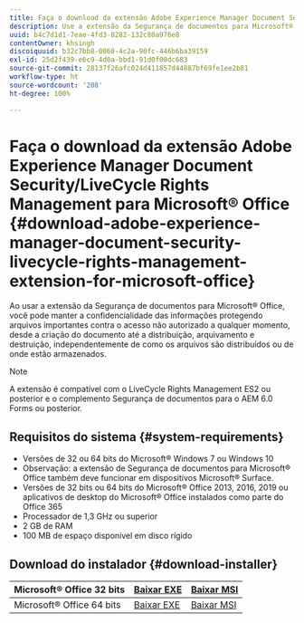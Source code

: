 ```yaml
---
title: Faça o download da extensão Adobe Experience Manager Document Security/LiveCycle Rights Management para Microsoft® Office
description: Use a extensão da Segurança de documentos para Microsoft® Office para proteger arquivos importantes contra acesso não autorizado
uuid: b4c7d1d1-7eae-4fd3-8282-132c80a976e8
contentOwner: khsingh
discoiquuid: b32c7bb8-0060-4c2a-90fc-446b6ba39159
exl-id: 25d2f439-e6c9-4d0a-bbd1-91d0f00dc683
source-git-commit: 28137f26afc024d411857d44887bf69fe1ee2b81
workflow-type: ht
source-wordcount: '208'
ht-degree: 100%

---
```


# Faça o download da extensão Adobe Experience Manager Document Security/LiveCycle Rights Management para Microsoft® Office {#download-adobe-experience-manager-document-security-livecycle-rights-management-extension-for-microsoft-office}

Ao usar a extensão da Segurança de documentos para Microsoft® Office, você pode manter a confidencialidade das informações protegendo arquivos importantes contra o acesso não autorizado a qualquer momento, desde a criação do documento até a distribuição, arquivamento e destruição, independentemente de como os arquivos são distribuídos ou de onde estão armazenados.

>[!NOTE]
>
>A extensão é compatível com o LiveCycle Rights Management ES2 ou posterior e o complemento Segurança de documentos para o AEM 6.0 Forms ou posterior.

## Requisitos do sistema {#system-requirements}

* Versões de 32 ou 64 bits do Microsoft® Windows 7 ou Windows 10
* Observação: a extensão de Segurança de documentos para Microsoft® Office também deve funcionar em dispositivos Microsoft® Surface.
* Versões de 32 bits ou 64 bits do Microsoft® Office 2013, 2016, 2019 ou aplicativos de desktop do Microsoft® Office instalados como parte do Office 365
* Processador de 1,3 GHz ou superior
* 2 GB de RAM
* 100 MB de espaço disponível em disco rígido

## Download do instalador {#download-installer}

| Microsoft® Office 32 bits | [Baixar EXE](https://download.macromedia.com/pub/livecycle/policyserver/DocumentSecurityExtensionforMicrosoftOffice.exe) | [Baixar MSI](https://download.macromedia.com/pub/livecycle/policyserver/DocumentSecurityExtensionforMicrosoftOffice.zip) |
|---|---|---|
| Microsoft® Office 64 bits | [Baixar EXE](https://download.macromedia.com/pub/livecycle/policyserver/DocumentSecurityExtensionforMicrosoftOffice64.exe) | [Baixar MSI](https://download.macromedia.com/pub/livecycle/policyserver/DocumentSecurityExtensionforMicrosoftOffice64.zip) |
